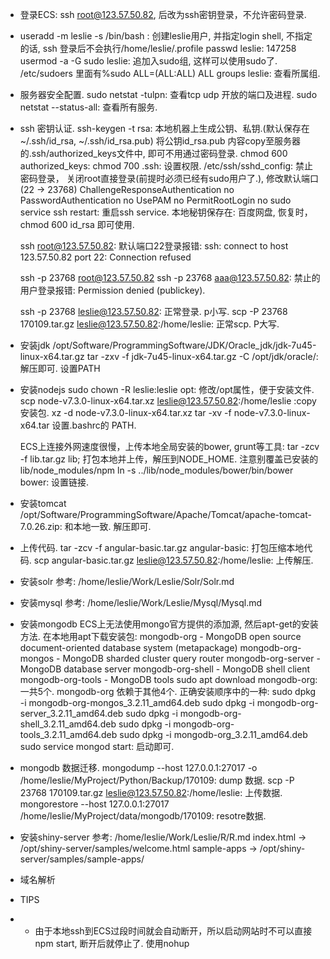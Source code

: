 * 登录ECS: ssh root@123.57.50.82,  后改为ssh密钥登录，不允许密码登录.

* useradd -m leslie -s /bin/bash : 创建leslie用户, 并指定login shell, 不指定的话, ssh 登录后不会执行/home/leslie/.profile
  passwd leslie:   147258
  usermod -a -G sudo leslie:  追加入sudo组, 这样可以使用sudo了.  /etc/sudoers 里面有%sudo   ALL=(ALL:ALL) ALL
  groups leslie: 查看所属组.

* 服务器安全配置.
  sudo netstat -tulpn:  查看tcp udp 开放的端口及进程.
  sudo netstat --status-all: 查看所有服务.

* ssh 密钥认证.
  ssh-keygen -t rsa:  本地机器上生成公钥、私钥.(默认保存在~/.ssh/id_rsa, ~/.ssh/id_rsa.pub)
  将公钥id_rsa.pub 内容copy至服务器的.ssh/authorized_keys文件中, 即可不用通过密码登录.
  chmod 600 authorized_keys:
  chmod 700 .ssh:   设置权限.
  /etc/ssh/sshd_config: 禁止密码登录， 关闭root直接登录(前提时必须已经有sudo用户了.), 修改默认端口(22 -> 23768)
  ChallengeResponseAuthentication no
  PasswordAuthentication no
  UsePAM no
  PermitRootLogin no
  sudo service ssh restart: 重启ssh service.
  本地秘钥保存在: 百度网盘, 恢复时， chmod 600 id_rsa 即可使用.

  ssh root@123.57.50.82: 默认端口22登录报错:
  ssh: connect to host 123.57.50.82 port 22: Connection refused

  ssh -p 23768 root@123.57.50.82
  ssh -p 23768 aaa@123.57.50.82: 禁止的用户登录报错:
  Permission denied (publickey).

  ssh -p 23768 leslie@123.57.50.82: 正常登录. p小写.
  scp -P 23768 170109.tar.gz  leslie@123.57.50.82:/home/leslie: 正常scp. P大写.

* 安装jdk
  /opt/Software/ProgrammingSoftware/JDK/Oracle_jdk/jdk-7u45-linux-x64.tar.gz
  tar -zxv -f jdk-7u45-linux-x64.tar.gz -C /opt/jdk/oracle/:  解压即可. 设置PATH

* 安装nodejs
  sudo chown -R leslie:leslie opt: 修改/opt属性，便于安装文件.
  scp node-v7.3.0-linux-x64.tar.xz leslie@123.57.50.82:/home/leslie  :copy 安装包.
  xz -d node-v7.3.0-linux-x64.tar.xz
  tar -xv -f node-v7.3.0-linux-x64.tar
  设置.bashrc的 PATH.

  ECS上连接外网速度很慢，上传本地全局安装的bower, grunt等工具:
  tar -zcv -f lib.tar.gz lib;  打包本地并上传，解压到NODE_HOME. 注意别覆盖已安装的lib/node_modules/npm
  ln -s ../lib/node_modules/bower/bin/bower bower: 设置链接.

* 安装tomcat
  /opt/Software/ProgrammingSoftware/Apache/Tomcat/apache-tomcat-7.0.26.zip: 和本地一致.
  解压即可.

* 上传代码.
  tar -zcv -f angular-basic.tar.gz angular-basic:  打包压缩本地代码.
  scp angular-basic.tar.gz leslie@123.57.50.82:/home/leslie: 上传解压.

* 安装solr
  参考: /home/leslie/Work/Leslie/Solr/Solr.md

* 安装mysql
  参考: /home/leslie/Work/Leslie/Mysql/Mysql.md

* 安装mongodb
  ECS上无法使用mongo官方提供的添加源, 然后apt-get的安装方法. 
  在本地用apt下载安装包:
   mongodb-org - MongoDB open source document-oriented database system (metapackage)
   mongodb-org-mongos - MongoDB sharded cluster query router
   mongodb-org-server - MongoDB database server
   mongodb-org-shell - MongoDB shell client
   mongodb-org-tools - MongoDB tools
  sudo apt download mongodb-org: 一共5个. mongodb-org 依赖于其他4个. 
  正确安装顺序中的一种:
  sudo dpkg -i mongodb-org-mongos_3.2.11_amd64.deb
  sudo dpkg -i mongodb-org-server_3.2.11_amd64.deb
  sudo dpkg -i mongodb-org-shell_3.2.11_amd64.deb
  sudo dpkg -i mongodb-org-tools_3.2.11_amd64.deb
  sudo dpkg -i mongodb-org_3.2.11_amd64.deb
  sudo service mongod start: 启动即可.

* mongodb 数据迁移.
  mongodump --host 127.0.0.1:27017 -o /home/leslie/MyProject/Python/Backup/170109: dump 数据.
  scp -P 23768 170109.tar.gz  leslie@123.57.50.82:/home/leslie: 上传数据.
  mongorestore --host 127.0.0.1:27017 /home/leslie/MyProject/data/mongodb/170109: resotre数据.

* 安装shiny-server
  参考: /home/leslie/Work/Leslie/R/R.md
   index.html -> /opt/shiny-server/samples/welcome.html
   sample-apps -> /opt/shiny-server/samples/sample-apps/

* 域名解析



* TIPS
- * 由于本地ssh到ECS过段时间就会自动断开，所以启动网站时不可以直接 npm start, 断开后就停止了.  使用nohup 

